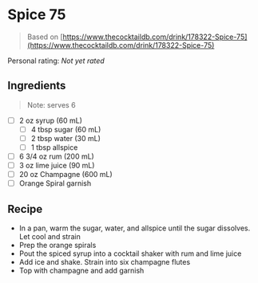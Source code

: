 # Spice 75

> Based on [https://www.thecocktaildb.com/drink/178322-Spice-75](https://www.thecocktaildb.com/drink/178322-Spice-75)

<!-- {cts} rating=0; (User can specify rating on scale of 1-5) -->
Personal rating: *Not yet rated*
<!-- {cte} -->

<!-- {cts} name_image=None; (User can specify image name) -->
<!-- TODO: Capture image -->
<!-- {cte} -->

## Ingredients

> Note: serves 6

- [ ] 2 oz syrup (60 mL)
    - [ ] 4 tbsp sugar (60 mL)
    - [ ] 2 tbsp water (30 mL)
    - [ ] 1 tbsp allspice
- [ ] 6 3/4 oz rum (200 mL)
- [ ] 3 oz lime juice (90 mL)
- [ ] 20 oz Champagne (600 mL)
- [ ] Orange Spiral garnish

## Recipe

- In a pan, warm the sugar, water, and allspice until the sugar dissolves. Let cool and strain
- Prep the orange spirals
- Pout the spiced syrup into a cocktail shaker with rum and lime juice
- Add ice and shake. Strain into six champagne flutes
- Top with champagne and add garnish
